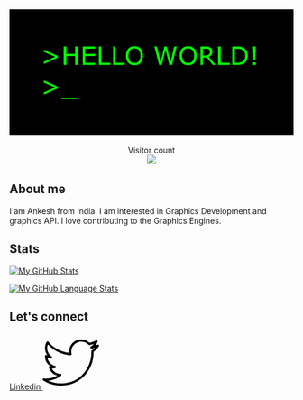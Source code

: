 <img src="https://github.com/MightiestGoat/MightiestGoat/blob/main/Resource/Helloworld.gif"/>

<!--
**MightiestGoat/MightiestGoat** is a ✨ _special_ ✨ repository because its `README.md` (this file) appears on your GitHub profile.

Here are some ideas to get you started:

- 🔭 I’m currently working on ...
- 🌱 I’m currently learning ...
- 👯 I’m looking to collaborate on ...
- 🤔 I’m looking for help with ...
- 💬 Ask me about ...
- 📫 How to reach me: ...
- 😄 Pronouns: ...
- ⚡ Fun fact: ...
-->

<p align="center"> 
  Visitor count<br>
  <img src="https://profile-counter.glitch.me/MightiestGoat/count.svg" />
</p>


## About me
I am Ankesh from India. I am interested in Graphics Development and graphics API. I love contributing to the Graphics Engines.

## Stats 
[![My GitHub Stats](https://github-readme-stats.vercel.app/api/?username=n0tank3sh&count_private=true&theme=blue-green&showicons=true)]()

[![My GitHub Language Stats](https://github-readme-stats.vercel.app/api/top-langs/?username=n0tank3sh&langs_count=5&theme=blue-green)]()

## Let's connect
<a href="https://www.linkedin.com/in/ankesh-verma-461287289/">
  Linkedin
</a>

<a href="https://x.com/notankeshverma">
  <svg xmlns="http://www.w3.org/2000/svg" x="0px" y="0px" width="100" height="100" viewBox="0 0 50 50">
<path d="M 34.21875 5.46875 C 28.238281 5.46875 23.375 10.332031 23.375 16.3125 C 23.375 16.671875 23.464844 17.023438 23.5 17.375 C 16.105469 16.667969 9.566406 13.105469 5.125 7.65625 C 4.917969 7.394531 4.597656 7.253906 4.261719 7.277344 C 3.929688 7.300781 3.632813 7.492188 3.46875 7.78125 C 2.535156 9.386719 2 11.234375 2 13.21875 C 2 15.621094 2.859375 17.820313 4.1875 19.625 C 3.929688 19.511719 3.648438 19.449219 3.40625 19.3125 C 3.097656 19.148438 2.726563 19.15625 2.425781 19.335938 C 2.125 19.515625 1.941406 19.839844 1.9375 20.1875 L 1.9375 20.3125 C 1.9375 23.996094 3.84375 27.195313 6.65625 29.15625 C 6.625 29.152344 6.59375 29.164063 6.5625 29.15625 C 6.21875 29.097656 5.871094 29.21875 5.640625 29.480469 C 5.410156 29.742188 5.335938 30.105469 5.4375 30.4375 C 6.554688 33.910156 9.40625 36.5625 12.9375 37.53125 C 10.125 39.203125 6.863281 40.1875 3.34375 40.1875 C 2.582031 40.1875 1.851563 40.148438 1.125 40.0625 C 0.65625 40 0.207031 40.273438 0.0507813 40.71875 C -0.109375 41.164063 0.0664063 41.660156 0.46875 41.90625 C 4.980469 44.800781 10.335938 46.5 16.09375 46.5 C 25.425781 46.5 32.746094 42.601563 37.65625 37.03125 C 42.566406 31.460938 45.125 24.226563 45.125 17.46875 C 45.125 17.183594 45.101563 16.90625 45.09375 16.625 C 46.925781 15.222656 48.5625 13.578125 49.84375 11.65625 C 50.097656 11.285156 50.070313 10.789063 49.777344 10.445313 C 49.488281 10.101563 49 9.996094 48.59375 10.1875 C 48.078125 10.417969 47.476563 10.441406 46.9375 10.625 C 47.648438 9.675781 48.257813 8.652344 48.625 7.5 C 48.75 7.105469 48.613281 6.671875 48.289063 6.414063 C 47.964844 6.160156 47.511719 6.128906 47.15625 6.34375 C 45.449219 7.355469 43.558594 8.066406 41.5625 8.5 C 39.625 6.6875 37.074219 5.46875 34.21875 5.46875 Z M 34.21875 7.46875 C 36.769531 7.46875 39.074219 8.558594 40.6875 10.28125 C 40.929688 10.53125 41.285156 10.636719 41.625 10.5625 C 42.929688 10.304688 44.167969 9.925781 45.375 9.4375 C 44.679688 10.375 43.820313 11.175781 42.8125 11.78125 C 42.355469 12.003906 42.140625 12.53125 42.308594 13.011719 C 42.472656 13.488281 42.972656 13.765625 43.46875 13.65625 C 44.46875 13.535156 45.359375 13.128906 46.3125 12.875 C 45.457031 13.800781 44.519531 14.636719 43.5 15.375 C 43.222656 15.578125 43.070313 15.90625 43.09375 16.25 C 43.109375 16.65625 43.125 17.058594 43.125 17.46875 C 43.125 23.71875 40.726563 30.503906 36.15625 35.6875 C 31.585938 40.871094 24.875 44.5 16.09375 44.5 C 12.105469 44.5 8.339844 43.617188 4.9375 42.0625 C 9.15625 41.738281 13.046875 40.246094 16.1875 37.78125 C 16.515625 37.519531 16.644531 37.082031 16.511719 36.683594 C 16.378906 36.285156 16.011719 36.011719 15.59375 36 C 12.296875 35.941406 9.535156 34.023438 8.0625 31.3125 C 8.117188 31.3125 8.164063 31.3125 8.21875 31.3125 C 9.207031 31.3125 10.183594 31.1875 11.09375 30.9375 C 11.53125 30.808594 11.832031 30.402344 11.816406 29.945313 C 11.800781 29.488281 11.476563 29.097656 11.03125 29 C 7.472656 28.28125 4.804688 25.382813 4.1875 21.78125 C 5.195313 22.128906 6.226563 22.402344 7.34375 22.4375 C 7.800781 22.464844 8.214844 22.179688 8.355469 21.746094 C 8.496094 21.3125 8.324219 20.835938 7.9375 20.59375 C 5.5625 19.003906 4 16.296875 4 13.21875 C 4 12.078125 4.296875 11.03125 4.6875 10.03125 C 9.6875 15.519531 16.6875 19.164063 24.59375 19.5625 C 24.90625 19.578125 25.210938 19.449219 25.414063 19.210938 C 25.617188 18.96875 25.695313 18.648438 25.625 18.34375 C 25.472656 17.695313 25.375 17.007813 25.375 16.3125 C 25.375 11.414063 29.320313 7.46875 34.21875 7.46875 Z"></path>
</svg>
</a>
